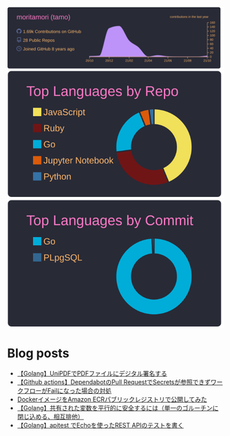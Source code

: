 [![](https://raw.githubusercontent.com/moritamori/moritamori/master/profile-summary-card-output/dracula/0-profile-details.svg)](https://github.com/vn7n24fzkq/github-profile-summary-cards)
[![](https://raw.githubusercontent.com/moritamori/moritamori/master/profile-summary-card-output/dracula/1-repos-per-language.svg)](https://github.com/vn7n24fzkq/github-profile-summary-cards)
[![](https://raw.githubusercontent.com/moritamori/moritamori/master/profile-summary-card-output/dracula/2-most-commit-language.svg)](https://github.com/vn7n24fzkq/github-profile-summary-cards)

# Blog posts
<!-- BLOG-POST-LIST:START -->
- [【Golang】UniPDFでPDFファイルにデジタル署名する](https://simple-minds-think-alike.moritamorie.com/entry/digital-signature-with-unipdf)
- [【Github actions】DependabotのPull RequestでSecretsが参照できずワークフローがFailになった場合の対処](https://simple-minds-think-alike.moritamorie.com/entry/dependabot-pull-request-fail)
- [DockerイメージをAmazon ECRパブリックレジストリで公開してみた](https://simple-minds-think-alike.moritamorie.com/entry/amazon-ecr-public)
- [【Golang】共有された変数を平行的に安全するには（単一のゴルーチンに閉じ込める、相互排他）](https://simple-minds-think-alike.moritamorie.com/entry/golang-variable-concurrency)
- [【Golang】apitest でEchoを使ったREST APIのテストを書く](https://simple-minds-think-alike.moritamorie.com/entry/echo-testing)
<!-- BLOG-POST-LIST:END -->
